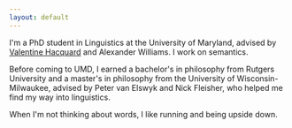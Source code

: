 ```yaml
---
layout: default
---
```


I'm a PhD student in Linguistics at the University of Maryland, advised by [Valentine Hacquard](https://valentinehacquard.org) and Alexander Williams. I work on semantics.

Before coming to UMD, I earned a bachelor's in philosophy from Rutgers University and a master's in philosophy from the University of Wisconsin-Milwaukee, advised by Peter van Elswyk and Nick Fleisher, who helped me find my way into linguistics.

When I'm not thinking about words, I like running and being upside down.


